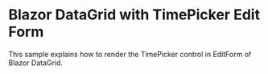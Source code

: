 # Blazor DataGrid with TimePicker Edit Form

This sample explains how to render the TimePicker control in EditForm of Blazor DataGrid.
